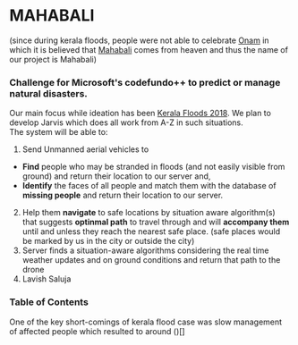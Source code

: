 # MAHABALI 
(since during kerala floods, people were not able to celebrate [Onam](https://en.wikipedia.org/wiki/Onam) in which it is believed that [Mahabali](https://en.wikipedia.org/wiki/Onam#Mahabali_legend) comes from heaven and thus the name of our project is Mahabali)

### Challenge for Microsoft's codefundo++ to predict or manage natural disasters.
Our main focus while ideation has been [Kerala Floods 2018](https://en.wikipedia.org/wiki/2018_Kerala_floods).
We plan to develop Jarvis which does all work from A-Z in such situations.\
The system will be able to:

1. Send Unmanned aerial vehicles to 
- **Find** people who may be stranded in floods (and not easily visible from ground) and return their location to our server and,
- **Identify** the faces of all people and match them with the database of **missing people** and return their location to our server.
2. Help them **navigate** to safe locations by situation aware algorithm(s) that suggests **optinmal path** to travel through and will **accompany them** until and unless they reach the nearest safe place. (safe places would be marked by us in the city or outside the city)
3. Server finds a situation-aware algorithms considering the real time weather updates and on ground conditions and return that path to the drone
4. Lavish Saluja



### Table of Contents




One of the key short-comings of kerala flood case was slow management of affected people which resulted to around ()[]